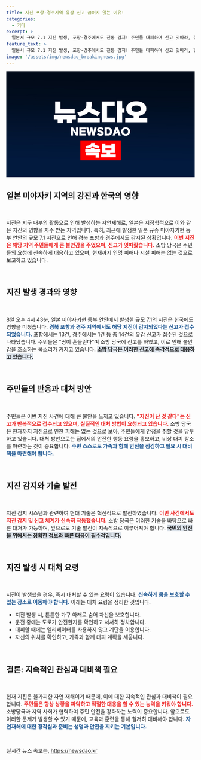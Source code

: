 ```yaml
---
title: 지진 포항·경주지역 유감 신고 끊이지 않는 이유!
categories:
  - 기타
excerpt: >
  일본서 규모 7.1 지진 발생, 포항·경주에서도 진동 감지! 주민들 대피하며 신고 잇따라, 현재 피해는 없는 것으로 전해져. 과연 안전은 지켜질까? 클릭하여 자세히 알아보세요!
feature_text: >
  일본서 규모 7.1 지진 발생, 포항·경주에서도 진동 감지! 주민들 대피하며 신고 잇따라, 현재 피해는 없는 것으로 전해져. 과연 안전은 지켜질까? 클릭하여 자세히 알아보세요!
image: '/assets/img/newsdao_breakingnews.jpg'
---
```


<p><img src="/assets/img/newsdao_breakingnews.jpg" alt="firstkoreanews 속보" /></p>

<h2 data-ke-size="size26">일본 미야자키 지역의 강진과 한국의 영향</h2>

<p data-ke-size="size16">&nbsp;</p>

<p>지진은 지구 내부의 활동으로 인해 발생하는 자연재해로, 일본은 지정학적으로 이와 같은 지진의 영향을 자주 받는 지역입니다. 특히, 최근에 발생한 일본 규슈 미야자키현 동부 연안의 규모 7.1 지진으로 인해 경북 포항과 경주에서도 감지된 상황입니다. <b><span style="color: #ee2323;">이번 지진은 해당 지역 주민들에게 큰 불안감을 주었으며, 신고가 잇따랐습니다.</span></b> 소방 당국은 주민들의 요청에 신속하게 대응하고 있으며, 현재까지 인명 피해나 시설 피해는 없는 것으로 보고하고 있습니다.</p>

<p data-ke-size="size16">&nbsp;</p>

<h2 data-ke-size="size26">지진 발생 경과와 영향</h2>

<p data-ke-size="size16">&nbsp;</p>

<p>8일 오후 4시 43분, 일본 미야자키현 동부 연안에서 발생한 규모 7.1의 지진은 한국에도 영향을 미쳤습니다. <b><span style="color: #1a5490;">경북 포항과 경주 지역에서도 해당 지진이 감지되었다는 신고가 접수되었습니다.</span></b> 포항에서는 13건, 경주에서는 1건 등 총 14건의 유감 신고가 접수된 것으로 나타났습니다. 주민들은 "땅이 흔들린다"며 소방 당국에 신고를 하였고, 이로 인해 불안감을 호소하는 목소리가 커지고 있습니다. <b><span style="background-color: #21538527;">소방 당국은 이러한 신고에 즉각적으로 대응하고 있습니다.</span></b></p>

<p data-ke-size="size16">&nbsp;</p>

<h2 data-ke-size="size26">주민들의 반응과 대처 방안</h2>

<p data-ke-size="size16">&nbsp;</p>

<p>주민들은 이번 지진 사건에 대해 큰 불안을 느끼고 있습니다. <b><span style="color: #ee2323;">"지진이 난 것 같다"는 신고가 반복적으로 접수되고 있으며, 실질적인 대처 방법이 요청되고 있습니다.</span></b> 소방 당국은 현재까지 지진으로 인한 피해는 없는 것으로 보아, 주민들에게 안정을 취할 것을 당부하고 있습니다. 대처 방안으로는 집에서의 안전한 행동 요령을 홍보하고, 비상 대피 장소를 마련하는 것이 중요합니다. <b><span style="color: #1a5490;">주민 스스로도 가족과 함께 안전을 점검하고 필요 시 대비책을 마련해야 합니다.</span></b></p>

<p data-ke-size="size16">&nbsp;</p>

<h2 data-ke-size="size26">지진 감지와 기술 발전</h2>

<p data-ke-size="size16">&nbsp;</p>

<p>지진 감지 시스템과 관련하여 현대 기술은 혁신적으로 발전하였습니다. <b><span style="color: #ee2323;">이번 사건에서도 지진 감지 및 신고 체계가 신속히 작동했습니다.</span></b> 소방 당국은 이러한 기술을 바탕으로 빠른 대처가 가능하며, 앞으로도 기술 발전이 지속적으로 이루어져야 합니다. <b><span style="background-color: #21538527;">국민의 안전을 위해서는 정확한 정보와 빠른 대응이 필수적입니다.</span></b></p>

<p data-ke-size="size16">&nbsp;</p>

<h2 data-ke-size="size26">지진 발생 시 대처 요령</h2>

<p data-ke-size="size16">&nbsp;</p>

<p>지진이 발생했을 경우, 즉시 대처할 수 있는 요령이 있습니다. <b><span style="color: #1a5490;">신속하게 몸을 보호할 수 있는 장소로 이동해야 합니다.</span></b> 아래는 대처 요령을 정리한 것입니다.</p>

<ul>
    <li>지진 발생 시, 튼튼한 가구 아래로 숨어 자신을 보호합니다.</li>
    <li>운전 중에는 도로가 안전한지를 확인하고 서서히 정차합니다.</li>
    <li>대피할 때에는 엘리베이터를 사용하지 않고 계단을 이용합니다.</li>
    <li>자신의 위치를 확인하고, 가족과 함께 대피 계획을 세웁니다.</li>
</ul>

<p data-ke-size="size16">&nbsp;</p>

<h2 data-ke-size="size26">결론: 지속적인 관심과 대비책 필요</h2>

<p data-ke-size="size16">&nbsp;</p>

<p>현재 지진은 불가피한 자연 재해이기 때문에, 이에 대한 지속적인 관심과 대비책이 필요합니다. <b><span style="color: #ee2323;">주민들은 항상 상황을 파악하고 적절한 대응을 할 수 있는 능력을 키워야 합니다.</span></b> 소방당국과 지역 사회가 협력하여 주민 안전을 강화하는 노력이 중요합니다. 앞으로도 이러한 문제가 발생할 수 있기 때문에, 교육과 훈련을 통해 철저히 대비해야 합니다. <b><span style="color: #1a5490;">자연재해에 대한 경각심과 준비는 생명과 안전을 지키는 기본입니다.</span></b></p>

<p data-ke-size="size16">&nbsp;</p>
실시간 뉴스 속보는, <a href="https://newsdao.kr" rel="dofollow">https://newsdao.kr</a>


